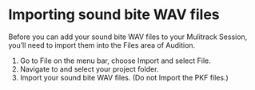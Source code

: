 # Importing sound bite WAV files

Before you can add your sound bite WAV files to your Mulitrack Session, you’ll need to import them into the Files area of Audition.

1. Go to File on the menu bar, choose Import and select File. 
2. Navigate to and select your project folder. 
3. Import your sound bite WAV files. \(Do not Import the PKF files.\)

